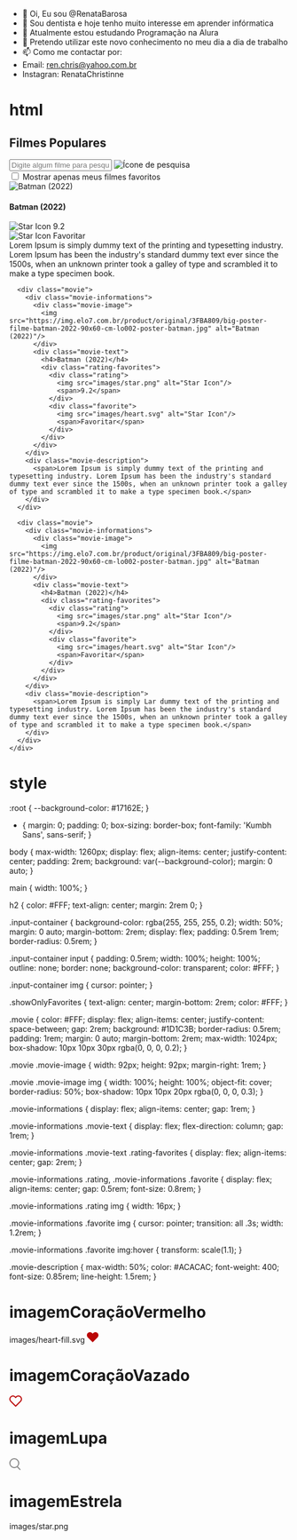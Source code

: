 - 👋 Oi, Eu sou @RenataBarosa
- 👀 Sou dentista e hoje tenho muito interesse em aprender infórmatica
- 🌱 Atualmente estou estudando Programação na Alura
- 💞️ Pretendo utilizar este novo conhecimento no meu dia a dia de trabalho 
- 📫 Como me contactar por:
- Email: ren.chris@yahoo.com.br
- Instagran: RenataChristinne

<!---
RenataBarosa/RenataBarosa is a ✨ special ✨ repository because its `README.md` (this file) appears on your GitHub profile.
You can click the Preview link to take a look at your changes.
--->

<h1> html 
</h1>
<!DOCTYPE html>
<html lang="en">
<head>
  <meta charset="UTF-8">
  <meta http-equiv="X-UA-Compatible" content="IE=edge">
  <meta name="viewport" content="width=device-width, initial-scale=1.0">
  <title>Filmes</title>
  <link rel="preconnect" href="https://fonts.googleapis.com">
  <link rel="preconnect" href="https://fonts.gstatic.com" crossorigin>
  <link href="https://fonts.googleapis.com/css2?family=Kumbh+Sans:wght@300;400;500;600&display=swap" rel="stylesheet">
  <link rel="stylesheet" href="style.css">
</head>
<body>
  <main>
    <h2>Filmes Populares</h2>
    <div class="input-container">
      <input type="text" name="movie-name" id="movie-name" placeholder="Digite algum filme para pesquisar...">
      <img src="images/search-icon.svg" alt="Ícone de pesquisa" class="searchIcon">
    </div>
    <div class="showOnlyFavorites">
      <input type="checkbox" name="onlyFavorites" id="onlyFavorites">
      <label for="onlyFavorites">Mostrar apenas meus filmes favoritos</label>
    </div>
    <div class="movies">
      <div class="movie">
        <div class="movie-informations">
          <div class="movie-image">
            <img src="https://img.elo7.com.br/product/original/3FBA809/big-poster-filme-batman-2022-90x60-cm-lo002-poster-batman.jpg" alt="Batman (2022)"/>
          </div>
          <div class="movie-text">
            <h4>Batman (2022)</h4>
            <div class="rating-favorites">
              <div class="rating">
                <img src="images/star.png" alt="Star Icon"/>
                <span>9.2</span>
              </div>
              <div class="favorite">
                <img src="images/heart.svg" alt="Star Icon"/>
                <span>Favoritar</span>
              </div>
            </div>
          </div>
        </div>
        <div class="movie-description">
          <span>Lorem Ipsum is simply dummy text of the printing and typesetting industry. Lorem Ipsum has been the industry's standard dummy text ever since the 1500s, when an unknown printer took a galley of type and scrambled it to make a type specimen book.</span>
        </div>
      </div>

      <div class="movie">
        <div class="movie-informations">
          <div class="movie-image">
            <img src="https://img.elo7.com.br/product/original/3FBA809/big-poster-filme-batman-2022-90x60-cm-lo002-poster-batman.jpg" alt="Batman (2022)"/>
          </div>
          <div class="movie-text">
            <h4>Batman (2022)</h4>
            <div class="rating-favorites">
              <div class="rating">
                <img src="images/star.png" alt="Star Icon"/>
                <span>9.2</span>
              </div>
              <div class="favorite">
                <img src="images/heart.svg" alt="Star Icon"/>
                <span>Favoritar</span>
              </div>
            </div>
          </div>
        </div>
        <div class="movie-description">
          <span>Lorem Ipsum is simply dummy text of the printing and typesetting industry. Lorem Ipsum has been the industry's standard dummy text ever since the 1500s, when an unknown printer took a galley of type and scrambled it to make a type specimen book.</span>
        </div>
      </div>

      <div class="movie">
        <div class="movie-informations">
          <div class="movie-image">
            <img src="https://img.elo7.com.br/product/original/3FBA809/big-poster-filme-batman-2022-90x60-cm-lo002-poster-batman.jpg" alt="Batman (2022)"/>
          </div>
          <div class="movie-text">
            <h4>Batman (2022)</h4>
            <div class="rating-favorites">
              <div class="rating">
                <img src="images/star.png" alt="Star Icon"/>
                <span>9.2</span>
              </div>
              <div class="favorite">
                <img src="images/heart.svg" alt="Star Icon"/>
                <span>Favoritar</span>
              </div>
            </div>
          </div>
        </div>
        <div class="movie-description">
          <span>Lorem Ipsum is simply Lar dummy text of the printing and typesetting industry. Lorem Ipsum has been the industry's standard dummy text ever since the 1500s, when an unknown printer took a galley of type and scrambled it to make a type specimen book.</span>
        </div>
      </div>
    </div>
  </main>
</body>
</html>

<h1> style </h1>
:root {
  --background-color: #17162E;
}

* {
  margin: 0;
  padding: 0;
  box-sizing: border-box;
  font-family: 'Kumbh Sans', sans-serif;
}

body {
  max-width: 1260px;
  display: flex;
  align-items: center;
  justify-content: center;
  padding: 2rem;
  background: var(--background-color);
  margin: 0 auto;
}

main {
  width: 100%;
}

h2 {
  color: #FFF;
  text-align: center;
  margin: 2rem 0;
}

.input-container {
  background-color: rgba(255, 255, 255, 0.2);
  width: 50%;
  margin: 0 auto;
  margin-bottom: 2rem;
  display: flex;
  padding: 0.5rem 1rem;
  border-radius: 0.5rem;
}

.input-container input {
  padding: 0.5rem;
  width: 100%;
  height: 100%;
  outline: none;
  border: none;
  background-color: transparent;
  color: #FFF;
}

.input-container img {
  cursor: pointer;
}

.showOnlyFavorites {
  text-align: center;
  margin-bottom: 2rem;
  color: #FFF;
}

.movie {
  color: #FFF;
  display: flex;
  align-items: center;
  justify-content: space-between;
  gap: 2rem;
  background: #1D1C3B;
  border-radius: 0.5rem; 
  padding: 1rem;
  margin: 0 auto;
  margin-bottom: 2rem;
  max-width: 1024px;
  box-shadow: 10px 10px 30px rgba(0, 0, 0, 0.2);
}

.movie .movie-image {
  width: 92px;
  height: 92px;
  margin-right: 1rem;
}

.movie .movie-image img {
  width: 100%;
  height: 100%;
  object-fit: cover;
  border-radius: 50%;
  box-shadow: 10px 10px 20px rgba(0, 0, 0, 0.3);
}

.movie-informations {
  display: flex;
  align-items: center;
  gap: 1rem;
}

.movie-informations .movie-text {
  display: flex;
  flex-direction: column;
  gap: 1rem;
}

.movie-informations .movie-text .rating-favorites {
  display: flex;
  align-items: center;
  gap: 2rem;
}

.movie-informations .rating, .movie-informations .favorite {
  display: flex;
  align-items: center;
  gap: 0.5rem;
  font-size: 0.8rem;
}

.movie-informations .rating img {
  width: 16px;
}

.movie-informations .favorite img {
  cursor: pointer;
  transition: all .3s;
  width: 1.2rem;
}

.movie-informations .favorite img:hover {
  transform: scale(1.1);
}

.movie-description {
  max-width: 50%;
  color: #ACACAC;
  font-weight: 400;
  font-size: 0.85rem;
  line-height: 1.5rem;
}

<h1> imagemCoraçãoVermelho </h1>
images/heart-fill.svg
<svg width="21" height="19" viewBox="0 0 21 19" fill="none" xmlns="http://www.w3.org/2000/svg">
<path d="M19.2913 1.61183C18.7805 1.10083 18.1741 0.695472 17.5066 0.41891C16.8392 0.142347 16.1238 0 15.4013 0C14.6788 0 13.9634 0.142347 13.2959 0.41891C12.6285 0.695472 12.022 1.10083 11.5113 1.61183L10.4513 2.67183L9.39129 1.61183C8.3596 0.580134 6.96032 0.000534762 5.50129 0.000534773C4.04226 0.000534784 2.64298 0.580134 1.61129 1.61183C0.579599 2.64352 1.08706e-08 4.04279 0 5.50183C-1.08706e-08 6.96086 0.579599 8.36013 1.61129 9.39183L2.67129 10.4518L10.4513 18.2318L18.2313 10.4518L19.2913 9.39183C19.8023 8.88107 20.2076 8.27464 20.4842 7.60718C20.7608 6.93972 20.9031 6.22431 20.9031 5.50183C20.9031 4.77934 20.7608 4.06393 20.4842 3.39647C20.2076 2.72901 19.8023 2.12258 19.2913 1.61183Z" fill="#BA0707"/>
</svg>

<h1> imagemCoraçãoVazado </h1>
<svg width="23" height="21" viewBox="0 0 23 21" fill="none" xmlns="http://www.w3.org/2000/svg">
<path d="M20.2913 2.61183C19.7805 2.10083 19.1741 1.69547 18.5066 1.41891C17.8392 1.14235 17.1238 1 16.4013 1C15.6788 1 14.9634 1.14235 14.2959 1.41891C13.6285 1.69547 13.022 2.10083 12.5113 2.61183L11.4513 3.67183L10.3913 2.61183C9.3596 1.58013 7.96032 1.00053 6.50129 1.00053C5.04226 1.00053 3.64298 1.58013 2.61129 2.61183C1.5796 3.64352 1 5.04279 1 6.50183C1 7.96086 1.5796 9.36013 2.61129 10.3918L3.67129 11.4518L11.4513 19.2318L19.2313 11.4518L20.2913 10.3918C20.8023 9.88107 21.2076 9.27464 21.4842 8.60718C21.7608 7.93972 21.9031 7.22431 21.9031 6.50183C21.9031 5.77934 21.7608 5.06393 21.4842 4.39647C21.2076 3.72901 20.8023 3.12258 20.2913 2.61183V2.61183Z" stroke="#BA0707" stroke-width="2" stroke-linecap="round" stroke-linejoin="round"/>
</svg>

<h1> imagemLupa </h1>
<svg width="21" height="22" viewBox="0 0 21 22" fill="none" xmlns="http://www.w3.org/2000/svg">
<path d="M9 17C13.4183 17 17 13.4183 17 9C17 4.58172 13.4183 1 9 1C4.58172 1 1 4.58172 1 9C1 13.4183 4.58172 17 9 17Z" stroke="#8A8A8A" stroke-width="2" stroke-linecap="round" stroke-linejoin="round"/>
<path d="M19.35 20.35L15 16" stroke="#8A8A8A" stroke-width="2" stroke-linecap="round" stroke-linejoin="round"/>
</svg>

<h1> imagemEstrela </h1>
images/star.png
